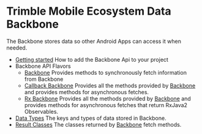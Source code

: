 # Trimble Mobile Ecosystem Data Backbone

The Backbone stores data so other Android Apps can access it when needed.

* [Getting started](BackboneGettingStarted.md)
How to add the Backbone Api to your project
* Backbone API Flavors
  * [Backbone](VanillaBackbone.md)
  Provides methods to synchronously fetch information from Backbone
  * [Callback Backbone](CallbackBackbone.md)
  Provides all the methods provided by [Backbone](VanillaBackbone.md) and provides methods for asynchronous fetches.
  * [Rx Backbone](RxBackbone.md)
  Provides all the methods provided by [Backbone](VanillaBackbone.md) and provides methods for asynchronous fetches that return RxJava2 Observables.
* [Data Types](BackboneDataTypes.md)
The keys and types of data stored in Backbone.
* [Result Classes](BackboneResult.md)
The classes returned by [Backbone](VanillaBackbone.md) fetch methods.

